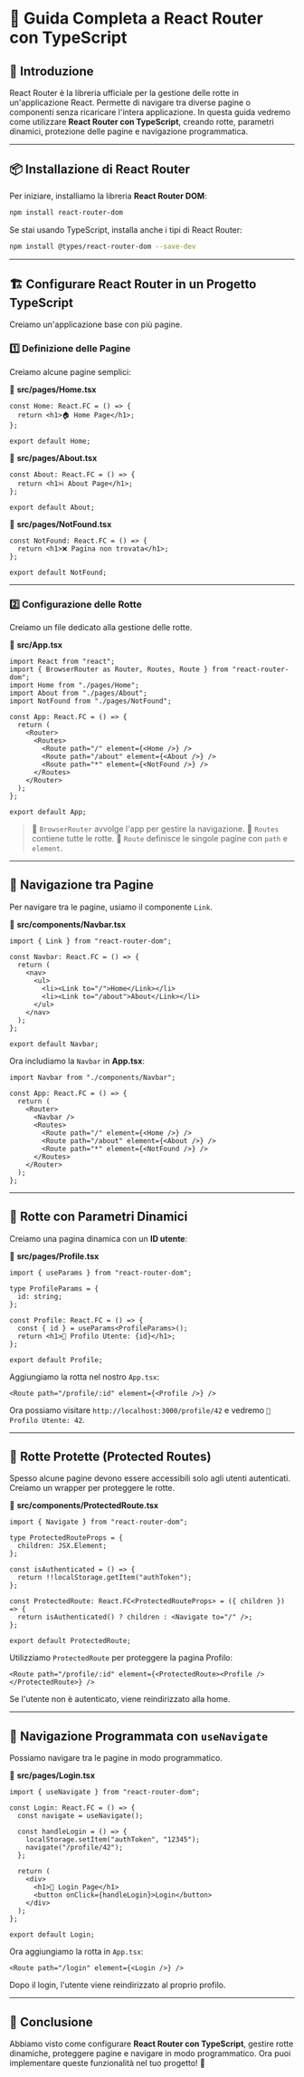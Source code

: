 # 🚀 Guida Completa a React Router con TypeScript

## 📌 Introduzione

React Router è la libreria ufficiale per la gestione delle rotte in un'applicazione React. Permette di navigare tra diverse pagine o componenti senza ricaricare l'intera applicazione. In questa guida vedremo come utilizzare **React Router con TypeScript**, creando rotte, parametri dinamici, protezione delle pagine e navigazione programmatica.

---

## 📦 **Installazione di React Router**

Per iniziare, installiamo la libreria **React Router DOM**:

```sh
npm install react-router-dom
```

Se stai usando TypeScript, installa anche i tipi di React Router:

```sh
npm install @types/react-router-dom --save-dev
```

---

## 🏗 **Configurare React Router in un Progetto TypeScript**

Creiamo un'applicazione base con più pagine.

### **1️⃣ Definizione delle Pagine**

Creiamo alcune pagine semplici:

📂 **src/pages/Home.tsx**
```tsx
const Home: React.FC = () => {
  return <h1>🏠 Home Page</h1>;
};

export default Home;
```

📂 **src/pages/About.tsx**
```tsx
const About: React.FC = () => {
  return <h1>ℹ️ About Page</h1>;
};

export default About;
```

📂 **src/pages/NotFound.tsx**
```tsx
const NotFound: React.FC = () => {
  return <h1>❌ Pagina non trovata</h1>;
};

export default NotFound;
```

---

### **2️⃣ Configurazione delle Rotte**

Creiamo un file dedicato alla gestione delle rotte.

📂 **src/App.tsx**
```tsx
import React from "react";
import { BrowserRouter as Router, Routes, Route } from "react-router-dom";
import Home from "./pages/Home";
import About from "./pages/About";
import NotFound from "./pages/NotFound";

const App: React.FC = () => {
  return (
    <Router>
      <Routes>
        <Route path="/" element={<Home />} />
        <Route path="/about" element={<About />} />
        <Route path="*" element={<NotFound />} />
      </Routes>
    </Router>
  );
};

export default App;
```

> 🔹 `BrowserRouter` avvolge l'app per gestire la navigazione.
> 🔹 `Routes` contiene tutte le rotte.
> 🔹 `Route` definisce le singole pagine con `path` e `element`.

---

## 🔄 **Navigazione tra Pagine**

Per navigare tra le pagine, usiamo il componente `Link`.

📂 **src/components/Navbar.tsx**
```tsx
import { Link } from "react-router-dom";

const Navbar: React.FC = () => {
  return (
    <nav>
      <ul>
        <li><Link to="/">Home</Link></li>
        <li><Link to="/about">About</Link></li>
      </ul>
    </nav>
  );
};

export default Navbar;
```

Ora includiamo la `Navbar` in **App.tsx**:

```tsx
import Navbar from "./components/Navbar";

const App: React.FC = () => {
  return (
    <Router>
      <Navbar />
      <Routes>
        <Route path="/" element={<Home />} />
        <Route path="/about" element={<About />} />
        <Route path="*" element={<NotFound />} />
      </Routes>
    </Router>
  );
};
```

---

## 🔢 **Rotte con Parametri Dinamici**

Creiamo una pagina dinamica con un **ID utente**:

📂 **src/pages/Profile.tsx**
```tsx
import { useParams } from "react-router-dom";

type ProfileParams = {
  id: string;
};

const Profile: React.FC = () => {
  const { id } = useParams<ProfileParams>();
  return <h1>👤 Profilo Utente: {id}</h1>;
};

export default Profile;
```

Aggiungiamo la rotta nel nostro `App.tsx`:

```tsx
<Route path="/profile/:id" element={<Profile />} />
```

Ora possiamo visitare `http://localhost:3000/profile/42` e vedremo `👤 Profilo Utente: 42`.

---

## 🔐 **Rotte Protette (Protected Routes)**

Spesso alcune pagine devono essere accessibili solo agli utenti autenticati. Creiamo un wrapper per proteggere le rotte.

📂 **src/components/ProtectedRoute.tsx**
```tsx
import { Navigate } from "react-router-dom";

type ProtectedRouteProps = {
  children: JSX.Element;
};

const isAuthenticated = () => {
  return !!localStorage.getItem("authToken");
};

const ProtectedRoute: React.FC<ProtectedRouteProps> = ({ children }) => {
  return isAuthenticated() ? children : <Navigate to="/" />;
};

export default ProtectedRoute;
```

Utilizziamo `ProtectedRoute` per proteggere la pagina Profilo:

```tsx
<Route path="/profile/:id" element={<ProtectedRoute><Profile /></ProtectedRoute>} />
```

Se l'utente non è autenticato, viene reindirizzato alla home.

---

## 📡 **Navigazione Programmata con `useNavigate`**

Possiamo navigare tra le pagine in modo programmatico.

📂 **src/pages/Login.tsx**
```tsx
import { useNavigate } from "react-router-dom";

const Login: React.FC = () => {
  const navigate = useNavigate();

  const handleLogin = () => {
    localStorage.setItem("authToken", "12345");
    navigate("/profile/42");
  };

  return (
    <div>
      <h1>🔑 Login Page</h1>
      <button onClick={handleLogin}>Login</button>
    </div>
  );
};

export default Login;
```

Ora aggiungiamo la rotta in `App.tsx`:

```tsx
<Route path="/login" element={<Login />} />
```

Dopo il login, l'utente viene reindirizzato al proprio profilo.

---

## 🎯 **Conclusione**

Abbiamo visto come configurare **React Router con TypeScript**, gestire rotte dinamiche, proteggere pagine e navigare in modo programmatico. Ora puoi implementare queste funzionalità nel tuo progetto! 🚀

